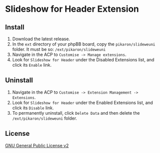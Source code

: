 # Slideshow for Header Extension

## Install
1. Download the latest release.
2. In the `ext` directory of your phpBB board, copy the `pikaron/slideweuni` folder. It must be so: `/ext/pikaron/slideweuni`
4. Navigate in the ACP to `Customise -> Manage extensions`.
5. Look for `Slideshow for Header` under the Disabled Extensions list, and click its `Enable` link.

## Uninstall
1. Navigate in the ACP to `Customise -> Extension Management -> Extensions`.
2. Look for `Slideshow for Header` under the Enabled Extensions list, and click its `Disable` link.
3. To permanently uninstall, click `Delete Data` and then delete the `/ext/pikaron/slideweuni` folder.

## License
[GNU General Public License v2](http://opensource.org/licenses/GPL-2.0)